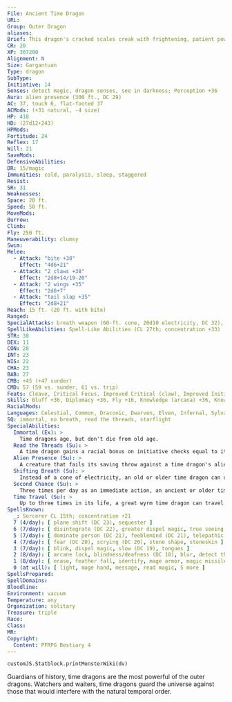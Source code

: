 ```yaml
---
File: Ancient Time Dragon
URL: 
Group: Outer Dragon
aliases: 
Brief: This dragon's cracked scales creak with frightening, patient power. Some of its horns are ancient and brittle, others new and pristine.
CR: 20
XP: 307200
Alignment: N
Size: Gargantuan
Type: dragon
SubType: 
Initiative: 14
Senses: detect magic, dragon senses, see in darkness; Perception +36
Aura: alien presence (300 ft., DC 29)
AC: 37, touch 6, flat-footed 37
ACMods: (+31 natural, -4 size)
HP: 418
HD: (27d12+243)
HPMods: 
Fortitude: 24
Reflex: 17
Will: 21
SaveMods: 
DefensiveAbilities: 
DR: 15/magic
Immunities: cold, paralysis, sleep, staggered
Resist: 
SR: 31
Weaknesses: 
Space: 20 ft.
Speed: 50 ft.
MoveMods: 
Burrow: 
Climb: 
Fly: 250 ft.
Maneuverability: clumsy
Swim: 
Melee: 
  - Attack: "bite +38"
    Effect: "4d6+21"
  - Attack: "2 claws +38"
    Effect: "2d8+14/19-20"
  - Attack: "2 wings +35"
    Effect: "2d6+7"
  - Attack: "tail slap +35"
    Effect: "2d8+21"
Reach: 15 ft. (20 ft. with bite)
Ranged: 
SpecialAttacks: breath weapon (60-ft. cone, 20d10 electricity, DC 32), crush, second chance, shifting breath (5 rounds), tail sweep
SpellLikeAbilities: Spell-Like Abilities (CL 27th; concentration +33)  Constant-detect magic  At Will-clairaudience/clairvoyance, legend lore, locate creature, share memoryUM
STR: 38
DEX: 11
CON: 28
INT: 23
WIS: 22
CHA: 23
BAB: 27
CMB: +45 (+47 sunder)
CMD: 57 (59 vs. sunder, 61 vs. trip)
Feats: Cleave, Critical Focus, Improved Critical (claw), Improved Initiative, Improved Sunder, Lightning Reflexes, Multiattack, Power Attack, Quicken Spell, Skill Focus (Knowledge [history]), Spell Penetration, Step Up, Weapon Focus (bite), Weapon Focus (claw)
Skills: Bluff +36, Diplomacy +36, Fly +16, Knowledge (arcana) +36, Knowledge (geography) +36, Knowledge (nobility) +36, Knowledge (planes) +36, Knowledge (religion) +36, Knowledge (history) +42, Perception +36, Sense Motive +36, Spellcraft +36
RacialMods: 
Languages: Celestial, Common, Draconic, Dwarven, Elven, Infernal, Sylvan
SQ: immortal, no breath, read the threads, starflight
SpecialAbilities:
  Immortal (Ex): >
    Time dragons age, but don't die from old age.
  Read the Threads (Su): >
    A time dragon gains a racial bonus on initiative checks equal to its age category. In addition, a time dragon is immune to the staggered condition.
  Alien Presence (Su): >
    A creature that fails its saving throw against a time dragon's alien presence is staggered for 5d6 rounds (or stunned if it has 4 Hit Dice or fewer).
  Shifting Breath (Su): >
    Instead of a cone of electricity, an old or older time dragon can use its breath weapon to displace creatures in time. Each creature in the cone must succeed at a Will save or be shifted forward in time a number of rounds equal to 1/2 the dragon's age category (DC equal to breath weapon). For an affected creature, it's as if no time passed. Creatures that succeed at their saves are staggered for 1 round.
  Second Chance (Su): >
    Three times per day as an immediate action, an ancient or older time dragon can force a creature (including itself) to reroll any d20 roll. The target must use the result of the second roll.
  Time Travel (Su): >
    Up to three times in its life, a great wyrm time dragon can travel to any point in time, taking with it a number of willing creatures equal to its Charisma modifier.
SpellsKnown:
  _: Sorcerer CL 15th; concentration +21
  7 (4/day): [ plane shift (DC 23), sequester ]
  6 (7/day): [ disintegrate (DC 22), greater dispel magic, true seeing ]
  5 (7/day): [ dominate person (DC 21), feeblemind (DC 21), telepathic bond, teleport ]
  4 (7/day): [ fear (DC 20), scrying (DC 20), stone shape, stoneskin ]
  3 (7/day): [ blink, dispel magic, slow (DC 19), tongues ]
  2 (8/day): [ arcane lock, blindness/deafness (DC 18), blur, detect thoughts (DC 18), memory lapseAPG (DC 18) ]
  1 (8/day): [ erase, feather fall, identify, mage armor, magic missile ]
  0 (at will): [ light, mage hand, message, read magic, 5 more ]
SpellsPrepared: 
SpellDomains: 
Bloodline: 
Environment: vacuum
Temperature: any
Organization: solitary
Treasure: triple
Race: 
Class: 
MR: 
Copyright:
  Content: PFRPG Bestiary 4
---
```

```dataviewjs
customJS.Statblock.printMonsterWiki(dv)
```
Guardians of history, time dragons are the most powerful of the outer dragons. Watchers and waiters, time dragons guard the universe against those that would interfere with the natural temporal order.

